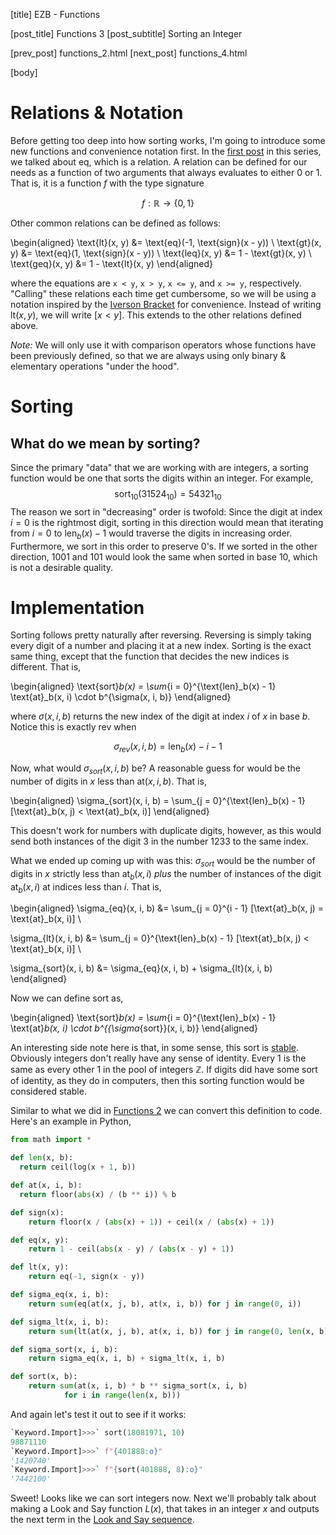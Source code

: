 [title] EZB - Functions

[post_title] Functions 3
[post_subtitle] Sorting an Integer

[prev_post] functions_2.html
[next_post] functions_4.html

[body]

# Relations & Notation
Before getting too deep into how sorting works, I'm going to introduce
some new functions and convenience notation first. In the
[first post](functions_1.html) in this series, we talked
about $\text{eq}$, which is a relation. A relation can be defined for
our needs as a function of two arguments that always evaluates to either
$0$ or $1$. That is, it is a function $f$ with the type signature

$$ f : \mathbb{R} \to \{0, 1\} $$

Other common relations can be defined as follows:

\begin{aligned}
    \text{lt}(x, y) &= \text{eq}(-1, \text{sign}(x - y)) \\
    \text{gt}(x, y) &= \text{eq}(1, \text{sign}(x - y)) \\
    \text{leq}(x, y) &= 1 - \text{gt}(x, y) \\
    \text{geq}(x, y) &= 1 - \text{lt}(x, y)
\end{aligned}

where the equations are `x < y`, `x > y`, `x <= y`, and `x >= y`, respectively.
"Calling" these relations each time get cumbersome, so we will be using a
notation inspired by the
[Iverson Bracket](https://en.wikipedia.org/wiki/Iverson_bracket)
for convenience. Instead of writing $\text{lt}(x, y)$, we will
write $[x < y]$. This extends to the other relations defined above.


*Note:* We will only use
it with comparison operators whose functions have been previously
defined, so that we are always using only binary & elementary operations
"under the hood".

# Sorting
## What do we mean by sorting?
Since the primary "data" that we are working with are
integers, a sorting function would be one that sorts the digits within
an integer. For example,
$$ \text{sort}_{10}(31524_{10}) = 54321_{10} $$
The reason we sort in "decreasing" order is twofold:
Since the digit at index $i = 0$ is the rightmost digit, sorting in this
direction would mean that iterating from $i = 0$ to
$\text{len}_b(x) - 1$ would traverse the digits in increasing order.
Furthermore, we sort in this order to preserve $0$'s. If we
sorted in the other direction, $1001$ and $101$ would look the same when
sorted in base $10$, which is not a desirable quality.

# Implementation
Sorting follows pretty naturally after reversing. Reversing is simply
taking every digit of a number and placing it at a new index. Sorting
is the exact same thing, except that the function that decides the new
indices is different. That is,

\begin{aligned}
  \text{sort}_b(x) =
  \sum_{i = 0}^{\text{len}_b(x) - 1} \text{at}_b(x, i) \cdot
    b^{\sigma(x, i, b)}
\end{aligned}

where $\sigma(x, i, b)$ returns the new index of the digit at index $i$ of
$x$ in base $b$. Notice this is exactly $\text{rev}$ when

$$\sigma_{rev}(x, i, b) = \text{len}_b(x) - i - 1$$

Now, what would $\sigma_{sort}(x, i, b)$ be? A reasonable guess for
would be the number of digits in $x$ less than $\text{at}(x, i, b)$.
That is,

\begin{aligned}
  \sigma_{sort}(x, i, b) = \sum_{j = 0}^{\text{len}_b(x) - 1}
    [\text{at}_b(x, j) < \text{at}_b(x, i)]
\end{aligned}

This doesn't work for numbers with duplicate digits, however, as this
would send both instances of the digit $3$ in the number
$1233$ to the same index.


What we ended up coming up with was this: $\sigma_{sort}$ would be the
number of digits in $x$ strictly less than $\text{at}_b(x, i)$
*plus* the number of instances of the digit $\text{at}_b(x, i)$ at
indices less than $i$. That is,

\begin{aligned}
  \sigma_{eq}(x, i, b) &= \sum_{j = 0}^{i - 1}
    [\text{at}_b(x, j) = \text{at}_b(x, i)] \\

  \sigma_{lt}(x, i, b) &= \sum_{j = 0}^{\text{len}_b(x) - 1}
  [\text{at}_b(x, j) < \text{at}_b(x, i)] \\

  \sigma_{sort}(x, i, b) &= \sigma_{eq}(x, i, b) + \sigma_{lt}(x, i, b)
\end{aligned}

Now we can define $\text{sort}$ as,

\begin{aligned}
  \text{sort}_b(x) =
    \sum_{i = 0}^{\text{len}_b(x) - 1} \text{at}_b(x, i) \cdot
      b^{{\sigma_{sort}}(x, i, b)}
\end{aligned}

An interesting side note here is that, in some sense, this sort is
[stable](https://stackoverflow.com/questions/1517793/what-is-stability-in-sorting-algorithms-and-why-is-it-important).
Obviously integers don't really have any sense of identity. Every $1$
is the same as every other $1$ in the pool of integers $\mathbb{Z}$.
If digits did have some sort of identity, as they do in computers,
then this sorting function would be considered stable.

Similar to what we did in [Functions 2](functions_2.html)
we can convert this definition to code. Here's an example in Python,

```python
from math import *

def len(x, b):
  return ceil(log(x + 1, b))

def at(x, i, b):
  return floor(abs(x) / (b ** i)) % b

def sign(x):
    return floor(x / (abs(x) + 1)) + ceil(x / (abs(x) + 1))

def eq(x, y):
    return 1 - ceil(abs(x - y) / (abs(x - y) + 1))

def lt(x, y):
    return eq(-1, sign(x - y))

def sigma_eq(x, i, b):
    return sum(eq(at(x, j, b), at(x, i, b)) for j in range(0, i))

def sigma_lt(x, i, b):
    return sum(lt(at(x, j, b), at(x, i, b)) for j in range(0, len(x, b)))

def sigma_sort(x, i, b):
    return sigma_eq(x, i, b) + sigma_lt(x, i, b)

def sort(x, b):
    return sum(at(x, i, b) * b ** sigma_sort(x, i, b)
            for i in range(len(x, b)))
```

And again let's test it out to see if it works:

```python
`Keyword.Import]>>>` sort(18081971, 10)
98871110
`Keyword.Import]>>>` f"{401888:o}"
'1420740'
`Keyword.Import]>>>` f"{sort(401888, 8):o}"
'7442100'
```

Sweet! Looks like we can sort integers now. Next we'll probably talk
about making a Look and Say function $L(x)$, that takes in an integer
$x$ and outputs the next term in the
[Look and Say sequence](https://en.wikipedia.org/wiki/Look-and-say_sequence).

